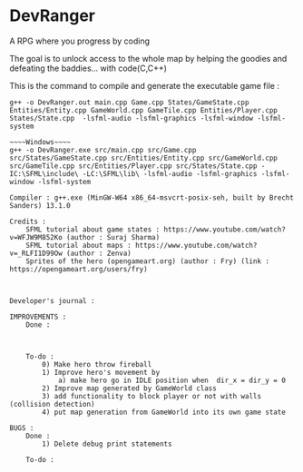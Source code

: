 # DevRanger
A RPG where you progress by coding

The goal is to unlock access to the whole map by helping the goodies and defeating the baddies... with code(C,C++)


This is the command to compile and generate the executable game file : 

~~~~Linux~~~~
g++ -o DevRanger.out main.cpp Game.cpp States/GameState.cpp Entities/Entity.cpp GameWorld.cpp GameTile.cpp Entities/Player.cpp States/State.cpp  -lsfml-audio -lsfml-graphics -lsfml-window -lsfml-system

~~~~Windows~~~~
g++ -o DevRanger.exe src/main.cpp src/Game.cpp src/States/GameState.cpp src/Entities/Entity.cpp src/GameWorld.cpp src/GameTile.cpp src/Entities/Player.cpp src/States/State.cpp -IC:\SFML\include\ -LC:\SFML\lib\ -lsfml-audio -lsfml-graphics -lsfml-window -lsfml-system

Compiler : g++.exe (MinGW-W64 x86_64-msvcrt-posix-seh, built by Brecht Sanders) 13.1.0
 
Credits : 
    SFML tutorial about game states : https://www.youtube.com/watch?v=WFJW9M852Ko (author : Suraj Sharma)
    SFML tutorial about maps : https://www.youtube.com/watch?v=_RLFI1D99Ow (author : Zenva)
    Sprites of the hero (opengameart.org) (author : Fry) (link : https://opengameart.org/users/fry)



Developer's journal : 

IMPROVEMENTS : 
    Done :


    
    To-do :
        0) Make hero throw fireball
        1) Improve hero's movement by 
            a) make hero go in IDLE position when  dir_x = dir_y = 0
        2) Improve map generated by GameWorld class 
        3) add functionality to block player or not with walls (collision detection)
        4) put map generation from GameWorld into its own game state
    
BUGS : 
    Done : 
        1) Delete debug print statements

    To-do : 
        



